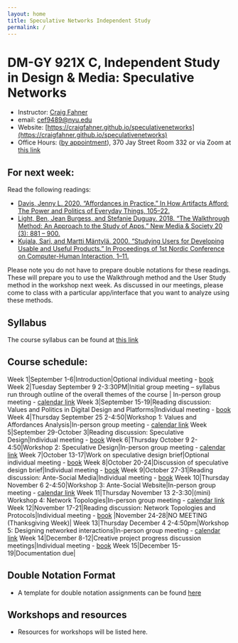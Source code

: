 ```yaml
---
layout: home
title: Speculative Networks Independent Study
permalink: /
---
```


# DM-GY 921X C, Independent Study in Design & Media: Speculative Networks

- Instructor: [Craig Fahner](https://www.craigfahner.com)
- email: [cef9489@nyu.edu](mailto:cef9489@nyu.edu)
- Website: [https://craigfahner.github.io/speculativenetworks](https://craigfahner.github.io/speculativenetworks)
- Office Hours: ([by appointment](https://calendar.app.google/zq4uTXKKZYkktD137)), 370 Jay Street Room 332 or via Zoom at [this link](https://nyu.zoom.us/j/9757774992)

## For next week:

Read the following readings:

- [Davis, Jenny L. 2020. “Affordances in Practice.” In How Artifacts Afford: The Power and Politics of Everyday Things, 105–22.](https://direct-mit-edu.proxy.library.nyu.edu/books/monograph/chapter-pdf/2253422/9780262358880_c000500.pdf)
- [Light, Ben, Jean Burgess, and Stefanie Duguay. 2018. “The Walkthrough Method: An Approach to the Study of Apps.” New Media & Society 20 (3): 881 – 900.](https://journals-sagepub-com.proxy.library.nyu.edu/doi/pdf/10.1177/1461444816675438)
- [Kujala, Sari, and Martti Mäntylä. 2000. “Studying Users for Developing Usable and Useful Products.” In Proceedings of 1st Nordic Conference on Computer-Human Interaction, 1–11.](https://www.researchgate.net/profile/Sari-Kujala/publication/228790500_Studying_Users_for_Developing_Usable/links/00b49514ab5805b21c000000/Studying-Users-for-Developing-Usable.pdf)

Please note you do not have to prepare double notations for these readings. These will prepare you to use the Walkthrough method and the User Study method in the workshop next week. As discussed in our meetings, please come to class with a particular app/interface that you want to analyze using these methods.

## Syllabus

The course syllabus can be found at [this link](https://www.dropbox.com/scl/fi/mwwu35dch8qup93w97s5v/Spec-Nets-Independent-Study-Syllabus-F25.pdf?rlkey=kohlcivtppo0u4kamvart3gpr&dl=0)

## Course schedule:

Week 1|September 1-6|Introduction|Optional individual meeting - [book](https://calendar.app.google/zq4uTXKKZYkktD137)
Week 2|Tuesday September 9 2-3:30PM|Initial group meeting – syllabus run through outline of the overall themes of the course | In-person group meeting - [calendar link](https://calendar.google.com/calendar/event?action=TEMPLATE&tmeid=MGJ1a3Zndjh1anJjMXRibzNzZWJzZTFhOWEgY2VmOTQ4OUBueXUuZWR1&tmsrc=cef9489%40nyu.edu)
Week 3|September 15-19|Reading discussion: Values and Politics in Digital Design and Platforms|Individual meeting - [book](https://calendar.app.google/zq4uTXKKZYkktD137)
Week 4|Thursday September 25 2-4:50|Workshop 1: Values and Affordances Analysis|In-person group meeting - [calendar link](https://calendar.google.com/calendar/event?action=TEMPLATE&tmeid=XzhwMmplY3BoNzEzNDZiOW82dDM0OGI5azhvczRhYjlvNzEzNDRiOWc2Y3A0OGM5aDZrczQ0Y2hoNzAgY2VmOTQ4OUBueXUuZWR1&tmsrc=cef9489%40nyu.edu)
Week 5|September 29-October 3|Reading discussion: Speculative Design|Individual meeting - [book](https://calendar.app.google/zq4uTXKKZYkktD137)
Week 6|Thursday October 9 2-4:50|Workshop 2: Speculative Design|In-person group meeting - [calendar link](https://calendar.google.com/calendar/event?action=TEMPLATE&tmeid=NmtmdjNjdWJsOTIxbmk3bmViYnVqczA1OXEgY2VmOTQ4OUBueXUuZWR1&tmsrc=cef9489%40nyu.edu)
Week 7|October 13-17|Work on speculative design brief|Optional individual meeting - [book](https://calendar.app.google/zq4uTXKKZYkktD137)
Week 8|October 20-24|Discussion of speculative design brief|Individual meeting - [book](https://calendar.app.google/zq4uTXKKZYkktD137)
Week 9|October 27-31|Reading discussion: Ante-Social Media|Individual meeting - [book](https://calendar.app.google/zq4uTXKKZYkktD137)
Week 10|Thursday November 6 2-4:50|Workshop 3: Ante-Social Website|In-person group meeting - [calendar link](https://calendar.google.com/calendar/event?action=TEMPLATE&tmeid=NmFnZzRubmY2MjdwaWlzcXBwNDh0NzRiZDYgY2VmOTQ4OUBueXUuZWR1&tmsrc=cef9489%40nyu.edu)
Week 11|Thursday November 13 2-3:30|(mini) Workshop 4: Network Topologies|In-person group meeting - [calendar link](https://calendar.google.com/calendar/event?action=TEMPLATE&tmeid=NzBrOWFpa2swcjVvMjV0NzlraWU3NDlwa28gY2VmOTQ4OUBueXUuZWR1&tmsrc=cef9489%40nyu.edu)
Week 12|November 17-21|Reading discussion: Network Topologies and Protocols|Individual meeting - [book](https://calendar.app.google/zq4uTXKKZYkktD137)
 |November 24-28|NO MEETING (Thanksgiving Week)| 
Week 13|Thursday December 4 2-4:50pm|Workshop 5: Designing networked interactions|In-person group meeting - [calendar link](https://calendar.google.com/calendar/event?action=TEMPLATE&tmeid=M201aDNwaG5lNmE0Z2xiMTZyaXM0aWwxcm4gY2VmOTQ4OUBueXUuZWR1&tmsrc=cef9489%40nyu.edu)
Week 14|December 8-12|Creative project progress discussion meetings|Individual meeting - [book](https://calendar.app.google/zq4uTXKKZYkktD137)
Week 15|December 15-19|Documentation due| 

## Double Notation Format

- A template for double notation assignments can be found [here](https://docs.google.com/document/d/146Ucp4niUy-10Of4D3a9-IS5sJ5tO0vui1e-A1DcBZk/edit?usp=sharing)

## Workshops and resources

- Resources for workshops will be listed here.